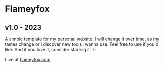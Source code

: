# Flameyfox
## v1.0 - 2023


A simple template for my personal website.
I will change it over time, as my tastes change or i discover new tools i wanna use.
Feel free to use if you'd like.
And if you love it, consider starring it. ✨

Live at [flameyfox.com](https://flameyfox.com)
